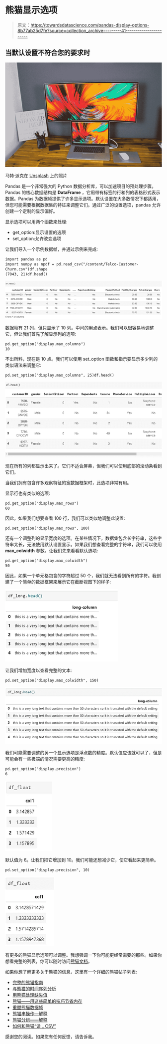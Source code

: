 # 熊猫显示选项

> 原文：<https://towardsdatascience.com/pandas-display-options-8b77ab25d7fe?source=collection_archive---------41----------------------->

## 当默认设置不符合您的要求时

![](img/10651f61fc7302f63d28db2d306be81e.png)

马特·派克在 [Unsplash](https://unsplash.com/s/photos/display?utm_source=unsplash&utm_medium=referral&utm_content=creditCopyText) 上的照片

Pandas 是一个非常强大的 Python 数据分析库，可以加速项目的预处理步骤。Pandas 的核心数据结构是 **DataFrame** ，它用带有标签的行和列的表格形式表示数据。Pandas 为数据帧提供了许多显示选项。默认设置在大多数情况下都适用，但您可能需要根据数据集的特征来调整它们。通过广泛的设置选项，pandas 允许创建一个定制的显示偏好。

显示选项可以用两个函数来处理:

*   get_option:显示设置的选项
*   set_option:允许改变选项

让我们导入一个示例数据帧，并通过示例来完成:

```
import pandas as pd
import numpy as npdf = pd.read_csv("/content/Telco-Customer-Churn.csv")df.shape
(7043, 21)df.head()
```

![](img/371b94a1241ee58e635a3dfbbd9b50ed.png)

数据帧有 21 列，但只显示了 10 列。中间的用点表示。我们可以很容易地调整它，但让我们首先了解显示列的选项:

```
pd.get_option("display.max_columns")
10
```

不出所料，现在是 10 点。我们可以使用 set_option 函数和指示要显示多少列的类似语法来调整它:

```
pd.set_option("display.max_columns", 25)df.head()
```

![](img/7788d2c03ec53147f2d586c46bfd3ab5.png)

现在所有的列都显示出来了。它们不适合屏幕，但我们可以使用底部的滚动条看到它们。

当我们拥有包含许多观察特征的宽数据框架时，此选项非常有用。

显示行也有类似的选项:

```
pd.get_option("display.max_rows")
60
```

因此，如果我们想要查看 100 行，我们可以类似地调整此设置:

```
pd.set_option("display.max_rows", 100)
```

还有一个调整列的显示宽度的选项。在某些情况下，数据集包含长字符串，这些字符串太长，无法使用默认设置显示。如果我们想查看完整的字符串，我们可以使用 **max_colwidth** 参数。让我们先来看看默认选项:

```
pd.get_option("display.max_colwidth")
50
```

因此，如果一个单元格包含的字符超过 50 个，我们就无法看到所有的字符。我创建了一个简单的数据框架来展示它在截断视图下的样子:

![](img/0528a451a1f5bbe127c6d996c68361a7.png)

让我们增加宽度以查看完整的文本:

```
pd.set_option("display.max_colwidth", 150)
```

![](img/20dc066a211d3420f61497730e374d96.png)

我们可能需要调整的另一个显示选项是浮点数的精度。默认值应该就可以了，但是可能会有一些极端的情况需要更高的精度:

```
pd.get_option("display.precision")
6
```

![](img/200859cddf8d08814a89057ef1463535.png)

默认值为 6。让我们把它增加到 10。我们可能还想减少它，使它看起来更简单。

```
pd.set_option("display.precision", 10)
```

![](img/8c75fba6521731e1522eb8504fc3450b.png)

有更多的熊猫显示选项可以调整。我想强调一下你可能更经常需要的那些。如果你想看完整的列表，你可以随时访问[熊猫文档](https://pandas.pydata.org/pandas-docs/stable/reference/api/pandas.set_option.html)。

如果你想了解更多关于熊猫的信息，这里有一个详细的熊猫帖子列表:

*   [完整的熊猫指南](/a-complete-pandas-guide-2dc53c77a002)
*   [与熊猫的时间序列分析](/time-series-analysis-with-pandas-e6281a5fcda0)
*   [用熊猫处理缺失值](/handling-missing-values-with-pandas-b876bf6f008f)
*   [熊猫——用这些简单的技巧节省内存](/pandas-save-memory-with-these-simple-tricks-943841f8c32)
*   [重塑熊猫数据帧](/reshaping-pandas-dataframes-9812b3c1270e)
*   [熊猫串操作—解释](/pandas-string-operations-explained-fdfab7602fb4)
*   [熊猫分组——解释](/pandas-groupby-explained-453692519d0)
*   [如何和熊猫“读 _ CSV”](/how-to-read-csv-with-pandas-e91ea6016e76)

感谢您的阅读。如果您有任何反馈，请告诉我。
